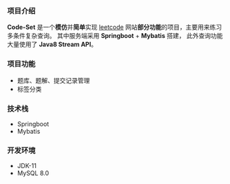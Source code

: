 ### 项目介绍
**Code-Set** 是一个**模仿**并**简单**实现 [leetcode](https://leetcode-cn.com/) 网站**部分功能**的项目，主要用来练习多条件复杂查询。
其中服务端采用 **Springboot** + **Mybatis** 搭建， 此外查询功能大量使用了 **Java8 Stream API**。

### 项目功能
- 题库、题解、提交记录管理
- 标签分类

### 技术栈
- Springboot
- Mybatis

### 开发环境

- JDK-11
- MySQL 8.0